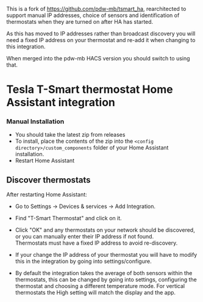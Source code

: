 This is a fork of https://github.com/pdw-mb/tsmart_ha, rearchitected to support manual IP addresses, choice of sensors and identification of thermostats when they are turned on after HA has started.

As this has moved to IP addresses rather than broadcast discovery you will need a fixed IP address on your thermostat and re-add it when changing to this integration.

When merged into the pdw-mb HACS version you should switch to using that.

# Tesla T-Smart thermostat Home Assistant integration


### Manual Installation

* You should take the latest zip from releases 
* To install, place the contents of the zip into the `<config directory>/custom_components` folder of your Home Assistant installation.  
* Restart Home Assistant  


## Discover thermostats

After restarting Home Assistant:

* Go to Settings -> Devices & services -> Add Integration.

* Find "T-Smart Thermostat" and click on it.

* Click "OK" and any thermostats on your network should be discovered, or you can manually enter their IP address if not found.  
Thermostats must have a fixed IP address to avoid re-discovery.

* If your change the IP address of your thermostat you will have to modify this in the integration by going into settings/configure.

* By default the integration takes the average of both sensors within the thermostats, this can be changed by going into settings, configuring the thermostat and choosing a different temperature mode. For vertical thermostats the High setting will match the display and the app.

<!---->
[hacs]: https://github.com/hacs/integration
[hacsbadge]: https://img.shields.io/badge/HACS-Default-41BDF5.svg?style=for-the-badge
